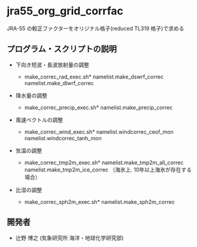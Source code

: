 jra55_org_grid_corrfac
========

  JRA-55 の較正ファクターをオリジナル格子(reduced TL319 格子)で求める
  


プログラム・スクリプトの説明
--------

  * 下向き短波・長波放射量の調整

    - make_correc_rad_exec.sh*
        namelist.make_dswrf_correc
        namelist.make_dlwrf_correc

  * 降水量の調整
    - make_correc_precip_exec.sh*
        namelist.make_precip_correc

  * 風速ベクトルの調整
    - make_correc_wind_exec.sh*
        namelist.windcorrec_ceof_mon
        namelist.windcorrec_tanh_mon

  * 気温の調整
    - make_correc_tmp2m_exec.sh*
        namelist.make_tmp2m_all_correc
        namelist.make_tmp2m_ice_correc （海氷上. 10年以上海氷が存在する場合）

  * 比湿の調整
    - make_correc_sph2m_exec.sh*
        namelist.make_sph2m_correc


開発者
--------

  * 辻野 博之 (気象研究所 海洋・地球化学研究部)
